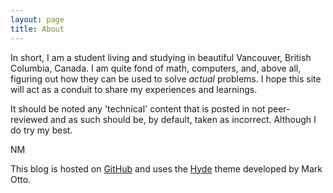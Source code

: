 ```yaml
---
layout: page
title: About
---
```


In short, I am a student living and studying in beautiful Vancouver, British Columbia, Canada. I am quite fond of math, computers, and, above all, figuring out how they can be used to solve *actual* problems. I hope this site will act as a conduit to share my experiences and learnings.

It should be noted any 'technical' content that is posted in not peer-reviewed and as such should be, by default, taken as incorrect. Although I do try my best.

NM

This blog is hosted on [GitHub](https://github.com/) and uses the [Hyde](http://hyde.getpoole.com/) theme developed by Mark Otto.
